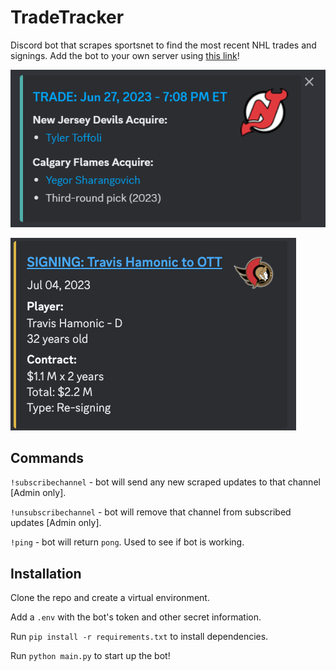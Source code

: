 # TradeTracker
Discord bot that scrapes sportsnet to find the most recent NHL trades and signings. Add the bot to your own server using [this link](https://discord.com/api/oauth2/authorize?client_id=1125076817162801162&permissions=534723950656&scope=bot)!

![Example of a trade](trade.png)

![Example of a signing](signing.png)

## Commands
`!subscribechannel` - bot will send any new scraped updates to that channel [Admin only].

`!unsubscribechannel` - bot will remove that channel from subscribed updates [Admin only]. 

`!ping` - bot will return `pong`. Used to see if bot is working. 

## Installation
Clone the repo and create a virtual environment.

Add a `.env` with the bot's token and other secret information.

Run `pip install -r requirements.txt` to install dependencies. 

Run `python main.py` to start up the bot!
